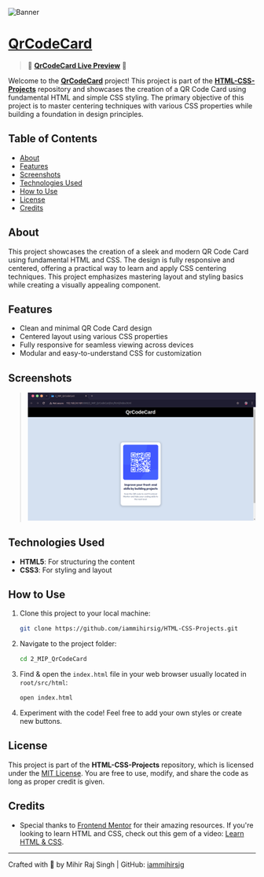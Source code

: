 ![Banner](./assets/Banner.png)

# [QrCodeCard](https://iammihirsig.github.io/HTML-CSS-Projects/2_MIP_QrCodeCard/)

> 🚨 **[QrCodeCard Live Preview](https://iammihirsig.github.io/HTML-CSS-Projects/2_MIP_QrCodeCard/src/html/index.html)** 🚨

Welcome to the **[QrCodeCard](https://iammihirsig.github.io/HTML-CSS-Projects/2_MIP_QrCodeCard/)** project! This project is part of the **[HTML-CSS-Projects](https://github.com/iammihirsig/HTML-CSS-Projects)** repository and showcases the creation of a QR Code Card using fundamental HTML and simple CSS styling. The primary objective of this project is to master centering techniques with various CSS properties while building a foundation in design principles.

## Table of Contents

- [About](#about)
- [Features](#features)
- [Screenshots](#screenshots)
- [Technologies Used](#technologies-used)
- [How to Use](#how-to-use)
- [License](#license)
- [Credits](#credits)

## About

This project showcases the creation of a sleek and modern QR Code Card using fundamental HTML and CSS. The design is fully responsive and centered, offering a practical way to learn and apply CSS centering techniques. This project emphasizes mastering layout and styling basics while creating a visually appealing component.

## Features

- Clean and minimal QR Code Card design
- Centered layout using various CSS properties
- Fully responsive for seamless viewing across devices
- Modular and easy-to-understand CSS for customization

## Screenshots

> ![Screenshot](./assets/2_MIP_QrCodeCard.png)

## Technologies Used

- **HTML5**: For structuring the content
- **CSS3**: For styling and layout

## How to Use

1. Clone this project to your local machine:

   ```bash
   git clone https://github.com/iammihirsig/HTML-CSS-Projects.git
   ```

2. Navigate to the project folder:

   ```bash
   cd 2_MIP_QrCodeCard
   ```

3. Find & open the `index.html` file in your web browser usually located in `root/src/html`:

   ```bash
   open index.html
   ```

4. Experiment with the code! Feel free to add your own styles or create new buttons.

## License

This project is part of the **HTML-CSS-Projects** repository, which is licensed under the [MIT License](../LICENSE). You are free to use, modify, and share the code as long as proper credit is given.

## Credits

- Special thanks to [Frontend Mentor](https://www.frontendmentor.io/challenges/qr-code-component-iux_sIO_H) for their amazing resources. If you're looking to learn HTML and CSS, check out this gem of a video: [Learn HTML & CSS](https://youtu.be/G3e-cpL7ofc?feature=shared).

---

Crafted with 💙 by Mihir Raj Singh | GitHub: [iammihirsig](https://github.com/iammihirsig)

